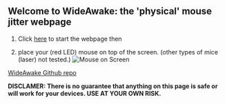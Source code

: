 ## Welcome to WideAwake: the 'physical' mouse jitter webpage

1. Click [here](https://alrashedf.github.io/WideAwake/movemouse.html) to start the webpage then 

2. place your (red LED) mouse on top of the screen. (other types of mice (laser) not tested.)
![Mouse on Screen](https://alrashedf.github.io/WideAwake/mouseonscreen.jpg)

[WideAwake Github repo](https://github.com/alrashedf/WideAwake/)

**DISCLAMER: There is no guarantee that anything on this page is safe or will work for your devices. USE AT YOUR OWN RISK.**
